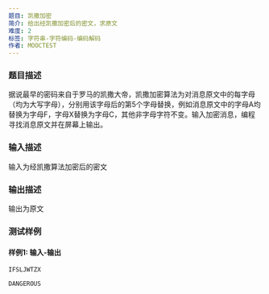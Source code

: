 ```yaml
---
题目: 凯撒加密
简介: 给出经凯撒加密后的密文，求原文
难度: 2
标签: 字符串-字符编码-编码解码
作者: MOOCTEST
---
```


### 题目描述

据说最早的密码来自于罗马的凯撒大帝，凯撒加密算法为对消息原文中的每字母（均为大写字母），分别用该字母后的第5个字母替换，例如消息原文中的字母A均替换为字母F，字母X替换为字母C，其他非字母字符不变。输入加密消息，编程寻找消息原文并在屏幕上输出。

### 输入描述

输入为经凯撒算法加密后的密文

### 输出描述

输出为原文

### 测试样例

#### 样例1: 输入-输出

```
IFSLJWTZX
```

```
DANGEROUS
```

